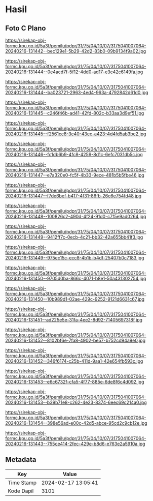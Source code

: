 # Hasil

## Foto C Plano

https://sirekap-obj-formc.kpu.go.id/5a3f/pemilu/pdpr/31/75/04/10/07/3175041007064-20240216-131442--bec129e1-5b29-42d2-83b0-09b9134f9a02.jpg

https://sirekap-obj-formc.kpu.go.id/5a3f/pemilu/pdpr/31/75/04/10/07/3175041007064-20240216-131444--0e4acd7f-5f12-4dd0-ad17-e3c42c6149fa.jpg

https://sirekap-obj-formc.kpu.go.id/5a3f/pemilu/pdpr/31/75/04/10/07/3175041007064-20240216-131444--ba023721-2963-4ed4-963a-4792842d61d0.jpg

https://sirekap-obj-formc.kpu.go.id/5a3f/pemilu/pdpr/31/75/04/10/07/3175041007064-20240216-131445--c246f46b-ad41-42fd-802c-b33aa3d9ef51.jpg

https://sirekap-obj-formc.kpu.go.id/5a3f/pemilu/pdpr/31/75/04/10/07/3175041007064-20240216-131445--f2561cc8-3c40-43ec-a423-4d4fd5ab3be2.jpg

https://sirekap-obj-formc.kpu.go.id/5a3f/pemilu/pdpr/31/75/04/10/07/3175041007064-20240216-131446--fc1db6b9-4fc8-4259-8d1c-6efc7031db5c.jpg

https://sirekap-obj-formc.kpu.go.id/5a3f/pemilu/pdpr/31/75/04/10/07/3175041007064-20240216-131447--e7a320e0-fc5f-4b33-9ece-481b5b5fbe46.jpg

https://sirekap-obj-formc.kpu.go.id/5a3f/pemilu/pdpr/31/75/04/10/07/3175041007064-20240216-131447--f7de6bef-b417-4f31-86fb-26c6e754fd48.jpg

https://sirekap-obj-formc.kpu.go.id/5a3f/pemilu/pdpr/31/75/04/10/07/3175041007064-20240216-131448--100826c2-490d-4f24-91d0-c7f5e9ad0264.jpg

https://sirekap-obj-formc.kpu.go.id/5a3f/pemilu/pdpr/31/75/04/10/07/3175041007064-20240216-131449--9412ff7c-0ecb-4c21-bb32-42a655bb41f3.jpg

https://sirekap-obj-formc.kpu.go.id/5a3f/pemilu/pdpr/31/75/04/10/07/3175041007064-20240216-131449--975ec15c-ecc8-4b1b-b4df-25407b0c7183.jpg

https://sirekap-obj-formc.kpu.go.id/5a3f/pemilu/pdpr/31/75/04/10/07/3175041007064-20240216-131450--9705d0ba-866c-4071-b8e1-50a431302754.jpg

https://sirekap-obj-formc.kpu.go.id/5a3f/pemilu/pdpr/31/75/04/10/07/3175041007064-20240216-131450--10b989d1-02ae-429c-9252-9121d6631c67.jpg

https://sirekap-obj-formc.kpu.go.id/5a3f/pemilu/pdpr/31/75/04/10/07/3175041007064-20240216-131451--ad225e5e-31fa-4ee2-8d92-71405697318f.jpg

https://sirekap-obj-formc.kpu.go.id/5a3f/pemilu/pdpr/31/75/04/10/07/3175041007064-20240216-131452--8102bf6e-7fa8-4902-be57-b752cd94a9e0.jpg

https://sirekap-obj-formc.kpu.go.id/5a3f/pemilu/pdpr/31/75/04/10/07/3175041007064-20240216-131452--346f6174-c25b-411d-9aa1-42e654fb593c.jpg

https://sirekap-obj-formc.kpu.go.id/5a3f/pemilu/pdpr/31/75/04/10/07/3175041007064-20240216-131453--e6c6732f-cfa5-4f77-885e-6de8f6c4d092.jpg

https://sirekap-obj-formc.kpu.go.id/5a3f/pemilu/pdpr/31/75/04/10/07/3175041007064-20240216-131453--b39b71e8-c262-4e23-8374-6eec69c214a0.jpg

https://sirekap-obj-formc.kpu.go.id/5a3f/pemilu/pdpr/31/75/04/10/07/3175041007064-20240216-131454--398e56ad-e00c-42d5-abce-95cd2c9cb12e.jpg

https://sirekap-obj-formc.kpu.go.id/5a3f/pemilu/pdpr/31/75/04/10/07/3175041007064-20240216-131443--755ce414-2fec-429e-b8d6-e763e2a5910a.jpg


## Metadata

| Key        | Value               |
| ---------- | ------------------- |
| Time Stamp | 2024-02-17 13:05:41 |
| Kode Dapil | 3101                |



